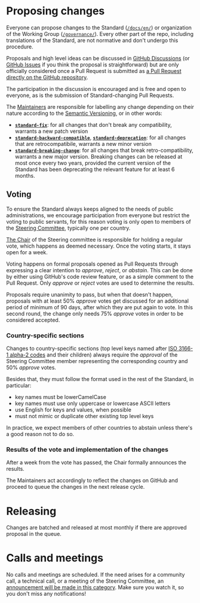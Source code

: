 # Proposing changes

Everyone can propose changes to the Standard ([`/docs/en/`](/docs/en/)) or organization of the
Working Group ([`/governance/`](/governance/)).  Every other part of the repo, including
translations of the Standard, are not normative and don't undergo this procedure.

Proposals and high level ideas can be discussed in [GitHub
Discussions](https://github.com/publiccodeyml/publiccode.yml/discussions) (or [GitHub
Issues](https://github.com/publiccodeyml/publiccode.yml/issues) if you think the proposal is
straightforward) but are only officially considered once a Pull Request is submitted as [a Pull
Request directly on the GitHub repository](https://github.com/publiccodeyml/publiccode.yml/pulls).

The participation in the discussion is encouraged and is free and open to everyone, as is the
submission of Standard-changing Pull Requests.

The [Maintainers](https://github.com/orgs/publiccodeyml/teams/steering-committee) are responsible
for labelling any change depending on their nature according to the [Semantic
Versioning](https://semver.org/), or in other words:

* [**`standard-fix`**](https://github.com/publiccodeyml/publiccode.yml/labels/standard-fix): for all
  changes that don't break any compatibility, warrants a new patch version
* [**`standard-backward-compatible`**](https://github.com/publiccodeyml/publiccode.yml/labels/standard-backward-compatible),
[**`standard-deprecation`**](https://github.com/publiccodeyml/publiccode.yml/labels/standard-deprecation):
  for all changes that are retrocompatibile, warrants a new minor version
* [**`standard-breaking-change`**](https://github.com/publiccodeyml/publiccode.yml/labels/standard-breaking-change):
  for all changes that break retro-compatibility, warrants a new major version.
  Breaking changes can be released at most once every two years, provided the current
  version of the Standard has been deprecating the relevant feature for at least 6 months.
  
## Voting

To ensure the Standard always keeps aligned to the needs of public administrations, we encourage
participation from everyone but restrict the voting to public servants, for this reason voting is
only open to members of the [Steering Committee](charter.md#steering-commitee-publiccodeymlsteering-committee),
typically one per country.

[The Chair](charter.md#roles-and-duties)  of the Steering committee is responsible for holding a
regular vote, which happens as deemed necessary. Once the voting starts, it stays open for a week.

Voting happens on formal proposals opened as Pull Requests through expressing a clear intention to
*approve*, *reject*, or *abstain*.  This can be done by either using GitHub's code review feature,
or as a simple comment to the Pull Request.  Only *approve* or *reject* votes are used to determine
the results.

Proposals require unanimity to pass, but when that doesn't happen, proposals with at least 50%
*approve* votes get discussed for an additional period of minimum of 90 days, after which they are
put again to vote. In this second round, the change only needs 75% *approve* votes in order to be
considered accepted.

### Country-specific sections

Changes to country-specific sections (top level keys named after [ISO 3166-1 alpha-2
codes](https://en.wikipedia.org/wiki/ISO_3166-1_alpha-2) and their children) always require the
*approval* of the Steering Committee member representing the corresponding country and 50% *approve*
votes.

Besides that, they must follow the format used in the rest of the Standard, in particular:
* key names must be lowerCamelCase
* key names must use only uppercase or lowercase ASCII letters
* use English for keys and values, when possible
* must not mimic or duplicate other existing top level keys

In practice, we expect members of other countries to abstain unless there's a good reason not to do
so.

### Results of the vote and implementation of the changes

After a week from the vote has passed, the Chair formally announces the results.

The Maintainers act accordingly to reflect the changes on GitHub and proceed to queue the changes in
the next release cycle.

# Releasing

Changes are batched and released at most monthly if there are approved proposal in the queue.

# Calls and meetings

No calls and meetings are scheduled. If the need arises for a community call, a technical call, or a
meeting of the Steering Committee, an [announcement will be made in this
category](https://github.com/publiccodeyml/publiccode.yml/discussions/categories/announcements).
Make sure you watch it, so you don't miss any notifications!
